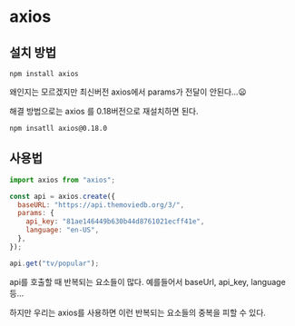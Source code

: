 # axios

## 설치 방법

`npm install axios`

왜인지는 모르겠지만 최신버전 axios에서 params가 전달이 안된다...😦

해결 방법으로는 axios 를 0.18버전으로 재설치하면 된다.

`npm insatll axios@0.18.0`

## 사용법

```js
import axios from "axios";

const api = axios.create({
  baseURL: "https://api.themoviedb.org/3/",
  params: {
    api_key: "81ae146449b630b44d8761021ecff41e",
    language: "en-US",
  },
});

api.get("tv/popular");
```

api를 호출할 때 반복되는 요소들이 많다. 예를들어서 baseUrl, api_key, language 등...

하지만 우리는 axios를 사용하면 이런 반복되는 요소들의 중복을 피할 수 있다.
